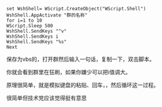 ```​
set WshShell= WScript.CreateObject("WScript.Shell")
WshShell.AppActivate "群的名称"
for i=1 to 10
WScript.Sleep 500
WshShell.SendKeys "^v"
WshShell.SendKeys i
WshShell.SendKeys "%s"
Next
```

保存为vbs的，打开群然后输入一句话，复制一下，双击脚本。



你就会看到群里在狂刷，如果你嫌少可以把i值调大。


原理很简单，就是模拟键盘的粘贴、回车，，然后循环这一过程。

很简单但技术党应该觉得挺有意思
